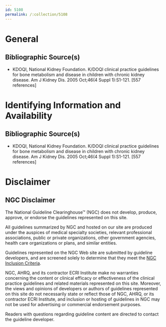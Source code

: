 ```yaml
---
id: 5108
permalink: /:collection/5108
---
```


# General

## Bibliographic Source(s)

- KDOQI, National Kidney Foundation. K/DOQI clinical practice guidelines for bone metabolism and disease in children with chronic kidney disease. Am J Kidney Dis. 2005 Oct;46(4 Suppl 1):S1-121. [557 references]

# Identifying Information and Availability

## Bibliographic Source(s)

- KDOQI, National Kidney Foundation. K/DOQI clinical practice guidelines for bone metabolism and disease in children with chronic kidney disease. Am J Kidney Dis. 2005 Oct;46(4 Suppl 1):S1-121. [557 references]

# Disclaimer

## NGC Disclaimer

The National Guideline Clearinghouse™ (NGC) does not develop, produce, approve, or endorse the guidelines represented on this site.

All guidelines summarized by NGC and hosted on our site are produced under the auspices of medical specialty societies, relevant professional associations, public or private organizations, other government agencies, health care organizations or plans, and similar entities.

Guidelines represented on the NGC Web site are submitted by guideline developers, and are screened solely to determine that they meet the [NGC Inclusion Criteria](/help-and-about/summaries/inclusion-criteria).

NGC, AHRQ, and its contractor ECRI Institute make no warranties concerning the content or clinical efficacy or effectiveness of the clinical practice guidelines and related materials represented on this site. Moreover, the views and opinions of developers or authors of guidelines represented on this site do not necessarily state or reflect those of NGC, AHRQ, or its contractor ECRI Institute, and inclusion or hosting of guidelines in NGC may not be used for advertising or commercial endorsement purposes.

Readers with questions regarding guideline content are directed to contact the guideline developer.

